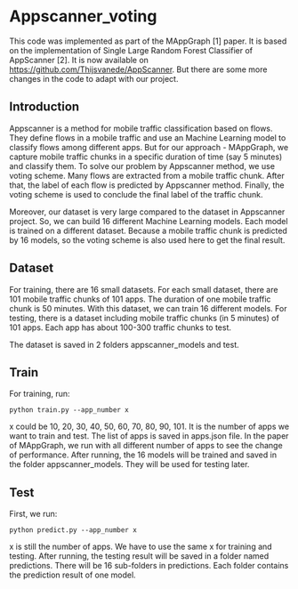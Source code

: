 # Appscanner_voting
This code was implemented as part of the MAppGraph [1] paper. It is based on the implementation of Single Large Random Forest Classifier of AppScanner [2]. It is now available on https://github.com/Thijsvanede/AppScanner. But there are some more changes in the code to adapt with our project.

## Introduction
Appscanner is a method for mobile traffic classification based on flows. They define flows in a mobile traffic and use an Machine Learning model to classify flows among different apps. But for our approach - MAppGraph, we capture mobile traffic chunks in a specific duration of time (say 5 minutes) and classify them. To solve our problem by Appscanner method, we use voting scheme. Many flows are extracted from a mobile traffic chunk. After that,  the label of each flow is predicted by Appscanner method. Finally, the voting scheme is used to conclude the final label of the traffic chunk.

Moreover, our dataset is very large compared to the dataset in Appscanner project. So, we can build 16 different Machine Learning models. Each model is trained on a different dataset. Because a mobile traffic chunk is predicted by 16 models, so the voting scheme is also used here to get the final result.

## Dataset
For training, there are 16 small datasets. For each small dataset, there are 101 mobile traffic chunks of 101 apps. The duration of one mobile traffic chunk is 50 minutes. With this dataset, we can train 16 different models. For testing, there is a dataset including mobile traffic chunks (in 5 minutes) of 101 apps. Each app has about 100-300 traffic chunks to test.

The dataset is saved in 2 folders appscanner_models and test.

## Train
For training, run:
```
python train.py --app_number x
```
x could be 10, 20, 30, 40, 50, 60, 70, 80, 90, 101. It is the number of apps we want to train and test. The list of apps is saved in apps.json file. In the paper of MAppGraph, we run with all different number of apps to see the change of performance. After running, the 16 models will be trained and saved in the folder appscanner_models. They will be used for testing later.

## Test
First, we run:
```
python predict.py --app_number x
```
x is still the number of apps. We have to use the same x for training and testing. After running, the testing result will be saved in a folder named predictions. There will be 16 sub-folders in predictions. Each folder contains the prediction result of one model. 
